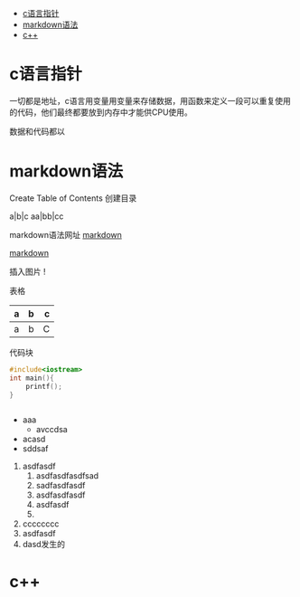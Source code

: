 
- [c语言指针](#c语言指针)
- [markdown语法](#markdown语法)
- [c++](#c)

# c语言指针

一切都是地址，c语言用变量用变量来存储数据，用函数来定义一段可以重复使用的代码，他们最终都要放到内存中才能供CPU使用。

数据和代码都以
# markdown语法

Create Table of Contents 创建目录

a|b|c
aa|bb|cc

markdown语法网址 [markdown](https://www.runoob.com/markdown/md-link.html)


[markdown](https://www.runoob.com/markdown/md-link.html)


插入图片
! [](https://static0.xesimg.com/quality-mall/pc-home/image/how_1.png)


表格

| a    |   b   |    c |
| :--- | :---: | ---: |
| a    |   b   |    C |



代码块

``` c++
#include<iostream>
int main(){
    printf();
}



```

- aaa
  - avccdsa
- acasd
- sddsaf


1.  asdfasdf
    1. asdfasdfasdfsad
    2. sadfasdfasdf
    3. asdfasdfasdf
    4. asdfasdf
    5. 
2.  cccccccc
3.  asdfasdf
4.  dasd发生的



# c++ 